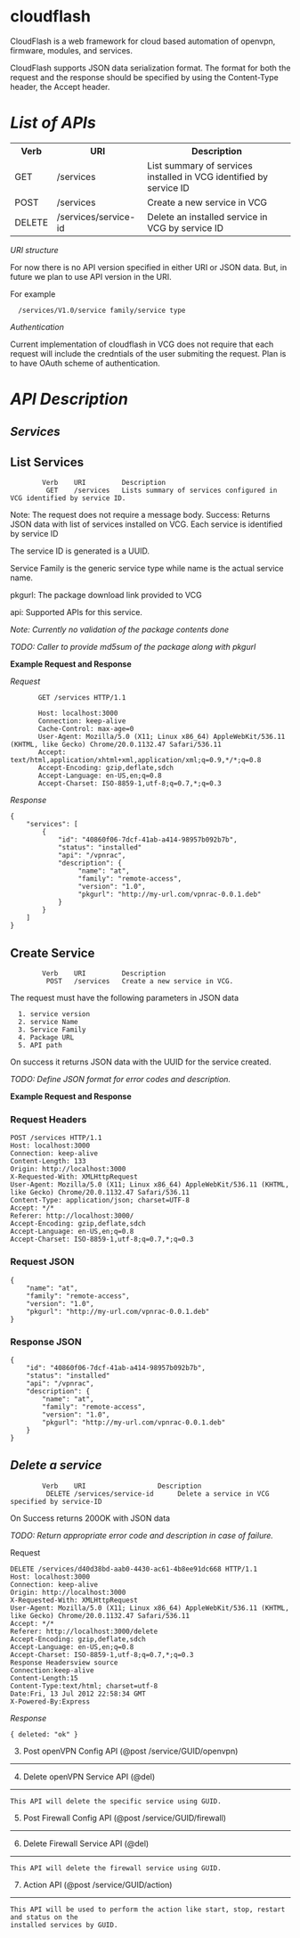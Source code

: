 cloudflash
==========

CloudFlash is a web framework for cloud based automation of openvpn, firmware, modules, and services.

CloudFlash supports JSON data serialization format. The format for both the request and the response
should be specified by using the Content-Type header, the Accept header.


*List of APIs*
=============

<table>
  <tr>
    <th>Verb</th><th>URI</th><th>Description</th>
  </tr>
  <tr>
    <td>GET</td><td>/services</td><td>List summary of services installed in VCG identified by service ID</td>
  </tr>
  <tr>
    <td>POST</td><td>/services</td><td>Create a new service in VCG</td>
  </tr>
  <tr>
    <td>DELETE</td><td>/services/service-id</td><td>Delete an installed service in VCG by service ID</td>
  </tr>
</table>


*URI structure*

For now there is no API version specified in either URI or JSON data. But, in future we plan to use
API version in the URI.

For example

      /services/V1.0/service family/service type


*Authentication*

Current implementation of cloudflash in VCG does not require that each request will include the credntials of
the user submiting the request.
Plan is to have OAuth scheme of authentication.

*API Description*
================

*Services*
----------

 List Services
--------------

            Verb	URI	        Description
             GET	/services	Lists summary of services configured in VCG identified by service ID.


Note: The request does not require a message body.
Success: Returns JSON data with list of services installed on VCG. Each service is identified by service ID

The service ID is generated is a UUID.

Service Family is the generic service type while name is the actual service name.

pkgurl: The package download link provided to VCG

api: Supported APIs for this service.

*Note: Currently no validation of the package contents done*

*TODO: Caller to provide md5sum of the package along with pkgurl*


**Example Request and Response**

*Request*

```
       GET /services HTTP/1.1

       Host: localhost:3000
       Connection: keep-alive
       Cache-Control: max-age=0
       User-Agent: Mozilla/5.0 (X11; Linux x86_64) AppleWebKit/536.11 (KHTML, like Gecko) Chrome/20.0.1132.47 Safari/536.11
       Accept: text/html,application/xhtml+xml,application/xml;q=0.9,*/*;q=0.8
       Accept-Encoding: gzip,deflate,sdch
       Accept-Language: en-US,en;q=0.8
       Accept-Charset: ISO-8859-1,utf-8;q=0.7,*;q=0.3
```

*Response*

```
{
    "services": [
        {
            "id": "40860f06-7dcf-41ab-a414-98957b092b7b",
            "status": "installed"
            "api": "/vpnrac",
			"description": {
				 "name": "at",
            	 "family": "remote-access",
			     "version": "1.0",
            	 "pkgurl": "http://my-url.com/vpnrac-0.0.1.deb"
			}
        }
    ]
}
```

Create Service
---------------


            Verb	URI	        Description
             POST	/services	Create a new service in VCG.


The request must have the following parameters in JSON data

      1. service version
      2. service Name
      3. Service Family
      4. Package URL
      5. API path
On success it returns JSON data with the UUID for the service created.

*TODO: Define JSON format for error codes and description.*

**Example Request and Response**

### Request Headers

```
POST /services HTTP/1.1
Host: localhost:3000
Connection: keep-alive
Content-Length: 133
Origin: http://localhost:3000
X-Requested-With: XMLHttpRequest
User-Agent: Mozilla/5.0 (X11; Linux x86_64) AppleWebKit/536.11 (KHTML, like Gecko) Chrome/20.0.1132.47 Safari/536.11
Content-Type: application/json; charset=UTF-8
Accept: */*
Referer: http://localhost:3000/
Accept-Encoding: gzip,deflate,sdch
Accept-Language: en-US,en;q=0.8
Accept-Charset: ISO-8859-1,utf-8;q=0.7,*;q=0.3
```

### Request JSON

    {
    	"name": "at",
    	"family": "remote-access",
    	"version": "1.0",
    	"pkgurl": "http://my-url.com/vpnrac-0.0.1.deb"
    }


### Response JSON

    {
        "id": "40860f06-7dcf-41ab-a414-98957b092b7b",
        "status": "installed"
        "api": "/vpnrac",
        "description": {
            "name": "at",
            "family": "remote-access",
            "version": "1.0",
            "pkgurl": "http://my-url.com/vpnrac-0.0.1.deb"
        }
    }

*Delete a service*
------------------

            Verb	URI	                 Description
             DELETE	/services/service-id	  Delete a service in VCG specified by service-ID


On Success returns 200OK with JSON data

*TODO: Return appropriate error code and description in case of failure.*

Request
```
DELETE /services/d40d38bd-aab0-4430-ac61-4b8ee91dc668 HTTP/1.1
Host: localhost:3000
Connection: keep-alive
Origin: http://localhost:3000
X-Requested-With: XMLHttpRequest
User-Agent: Mozilla/5.0 (X11; Linux x86_64) AppleWebKit/536.11 (KHTML, like Gecko) Chrome/20.0.1132.47 Safari/536.11
Accept: */*
Referer: http://localhost:3000/delete
Accept-Encoding: gzip,deflate,sdch
Accept-Language: en-US,en;q=0.8
Accept-Charset: ISO-8859-1,utf-8;q=0.7,*;q=0.3
Response Headersview source
Connection:keep-alive
Content-Length:15
Content-Type:text/html; charset=utf-8
Date:Fri, 13 Jul 2012 22:58:34 GMT
X-Powered-By:Express
```

*Response*

```
{ deleted: "ok" }
```


3. Post openVPN Config API (@post /service/GUID/openvpn)
--------------------------------------------------------

4. Delete openVPN Service API (@del)
------------------------------------
	This API will delete the specific service using GUID.

5. Post Firewall Config API (@post /service/GUID/firewall)
----------------------------------------------------------

6. Delete Firewall Service API (@del)
-------------------------------------
	This API will delete the firewall service using GUID.

7. Action API (@post /service/GUID/action)
------------------------------------------
	This API will be used to perform the action like start, stop, restart and status on the
	installed services by GUID.

